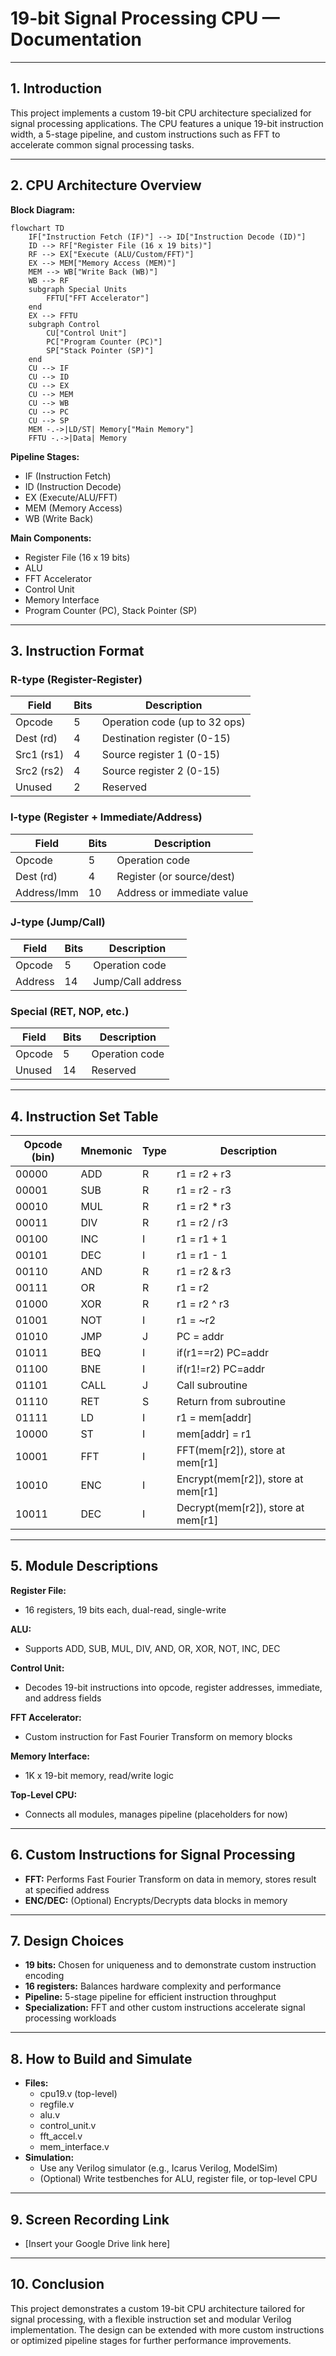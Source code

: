 # 19-bit Signal Processing CPU — Documentation

---

## 1. Introduction
This project implements a custom 19-bit CPU architecture specialized for signal processing applications. The CPU features a unique 19-bit instruction width, a 5-stage pipeline, and custom instructions such as FFT to accelerate common signal processing tasks.

---

## 2. CPU Architecture Overview

**Block Diagram:**
```mermaid
flowchart TD
    IF["Instruction Fetch (IF)"] --> ID["Instruction Decode (ID)"]
    ID --> RF["Register File (16 x 19 bits)"]
    RF --> EX["Execute (ALU/Custom/FFT)"]
    EX --> MEM["Memory Access (MEM)"]
    MEM --> WB["Write Back (WB)"]
    WB --> RF
    subgraph Special Units
        FFTU["FFT Accelerator"]
    end
    EX --> FFTU
    subgraph Control
        CU["Control Unit"]
        PC["Program Counter (PC)"]
        SP["Stack Pointer (SP)"]
    end
    CU --> IF
    CU --> ID
    CU --> EX
    CU --> MEM
    CU --> WB
    CU --> PC
    CU --> SP
    MEM -.->|LD/ST| Memory["Main Memory"]
    FFTU -.->|Data| Memory
```

**Pipeline Stages:**
- IF (Instruction Fetch)
- ID (Instruction Decode)
- EX (Execute/ALU/FFT)
- MEM (Memory Access)
- WB (Write Back)

**Main Components:**
- Register File (16 x 19 bits)
- ALU
- FFT Accelerator
- Control Unit
- Memory Interface
- Program Counter (PC), Stack Pointer (SP)

---

## 3. Instruction Format

### R-type (Register-Register)
| Field      | Bits | Description                        |
|------------|------|------------------------------------|
| Opcode     | 5    | Operation code (up to 32 ops)      |
| Dest (rd)  | 4    | Destination register (0-15)        |
| Src1 (rs1) | 4    | Source register 1 (0-15)           |
| Src2 (rs2) | 4    | Source register 2 (0-15)           |
| Unused     | 2    | Reserved                           |

### I-type (Register + Immediate/Address)
| Field      | Bits | Description                        |
|------------|------|------------------------------------|
| Opcode     | 5    | Operation code                     |
| Dest (rd)  | 4    | Register (or source/dest)          |
| Address/Imm| 10   | Address or immediate value         |

### J-type (Jump/Call)
| Field      | Bits | Description                        |
|------------|------|------------------------------------|
| Opcode     | 5    | Operation code                     |
| Address    | 14   | Jump/Call address                  |

### Special (RET, NOP, etc.)
| Field      | Bits | Description                        |
|------------|------|------------------------------------|
| Opcode     | 5    | Operation code                     |
| Unused     | 14   | Reserved                           |

---

## 4. Instruction Set Table
| Opcode (bin) | Mnemonic | Type | Description |
|--------------|----------|------|-------------|
| 00000        | ADD      | R    | r1 = r2 + r3 |
| 00001        | SUB      | R    | r1 = r2 - r3 |
| 00010        | MUL      | R    | r1 = r2 * r3 |
| 00011        | DIV      | R    | r1 = r2 / r3 |
| 00100        | INC      | I    | r1 = r1 + 1  |
| 00101        | DEC      | I    | r1 = r1 - 1  |
| 00110        | AND      | R    | r1 = r2 & r3 |
| 00111        | OR       | R    | r1 = r2 | r3 |
| 01000        | XOR      | R    | r1 = r2 ^ r3 |
| 01001        | NOT      | I    | r1 = ~r2     |
| 01010        | JMP      | J    | PC = addr    |
| 01011        | BEQ      | I    | if(r1==r2) PC=addr |
| 01100        | BNE      | I    | if(r1!=r2) PC=addr |
| 01101        | CALL     | J    | Call subroutine |
| 01110        | RET      | S    | Return from subroutine |
| 01111        | LD       | I    | r1 = mem[addr] |
| 10000        | ST       | I    | mem[addr] = r1 |
| 10001        | FFT      | I    | FFT(mem[r2]), store at mem[r1] |
| 10010        | ENC      | I    | Encrypt(mem[r2]), store at mem[r1] |
| 10011        | DEC      | I    | Decrypt(mem[r2]), store at mem[r1] |

---

## 5. Module Descriptions

**Register File:**
- 16 registers, 19 bits each, dual-read, single-write

**ALU:**
- Supports ADD, SUB, MUL, DIV, AND, OR, XOR, NOT, INC, DEC

**Control Unit:**
- Decodes 19-bit instructions into opcode, register addresses, immediate, and address fields

**FFT Accelerator:**
- Custom instruction for Fast Fourier Transform on memory blocks

**Memory Interface:**
- 1K x 19-bit memory, read/write logic

**Top-Level CPU:**
- Connects all modules, manages pipeline (placeholders for now)

---

## 6. Custom Instructions for Signal Processing
- **FFT:** Performs Fast Fourier Transform on data in memory, stores result at specified address
- **ENC/DEC:** (Optional) Encrypts/Decrypts data blocks in memory

---

## 7. Design Choices
- **19 bits:** Chosen for uniqueness and to demonstrate custom instruction encoding
- **16 registers:** Balances hardware complexity and performance
- **Pipeline:** 5-stage pipeline for efficient instruction throughput
- **Specialization:** FFT and other custom instructions accelerate signal processing workloads

---

## 8. How to Build and Simulate
- **Files:**
  - cpu19.v (top-level)
  - regfile.v
  - alu.v
  - control_unit.v
  - fft_accel.v
  - mem_interface.v
- **Simulation:**
  - Use any Verilog simulator (e.g., Icarus Verilog, ModelSim)
  - (Optional) Write testbenches for ALU, register file, or top-level CPU

---

## 9. Screen Recording Link
- [Insert your Google Drive link here]

---

## 10. Conclusion
This project demonstrates a custom 19-bit CPU architecture tailored for signal processing, with a flexible instruction set and modular Verilog implementation. The design can be extended with more custom instructions or optimized pipeline stages for further performance improvements. 